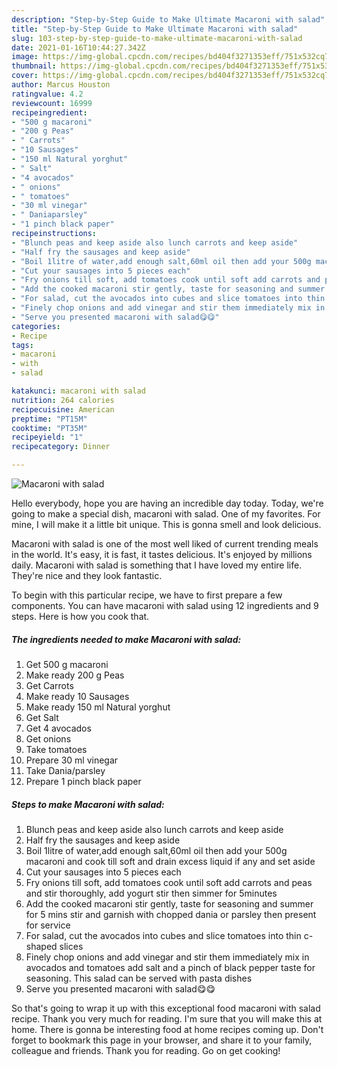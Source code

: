 ```yaml
---
description: "Step-by-Step Guide to Make Ultimate Macaroni with salad"
title: "Step-by-Step Guide to Make Ultimate Macaroni with salad"
slug: 103-step-by-step-guide-to-make-ultimate-macaroni-with-salad
date: 2021-01-16T10:44:27.342Z
image: https://img-global.cpcdn.com/recipes/bd404f3271353eff/751x532cq70/macaroni-with-salad-recipe-main-photo.jpg
thumbnail: https://img-global.cpcdn.com/recipes/bd404f3271353eff/751x532cq70/macaroni-with-salad-recipe-main-photo.jpg
cover: https://img-global.cpcdn.com/recipes/bd404f3271353eff/751x532cq70/macaroni-with-salad-recipe-main-photo.jpg
author: Marcus Houston
ratingvalue: 4.2
reviewcount: 16999
recipeingredient:
- "500 g macaroni"
- "200 g Peas"
- " Carrots"
- "10 Sausages"
- "150 ml Natural yorghut"
- " Salt"
- "4 avocados"
- " onions"
- " tomatoes"
- "30 ml vinegar"
- " Daniaparsley"
- "1 pinch black paper"
recipeinstructions:
- "Blunch peas and keep aside also lunch carrots and keep aside"
- "Half fry the sausages and keep aside"
- "Boil 1litre of water,add enough salt,60ml oil then add your 500g macaroni and cook till soft and drain excess liquid if any and set aside"
- "Cut your sausages into 5 pieces each"
- "Fry onions till soft, add tomatoes cook until soft add carrots and peas and stir thoroughly, add yogurt stir then simmer for 5minutes"
- "Add the cooked macaroni stir gently, taste for seasoning and summer for 5 mins stir and garnish with chopped dania or parsley then present for service"
- "For salad, cut the avocados into cubes and slice tomatoes into thin c-shaped slices"
- "Finely chop onions and add vinegar and stir them immediately mix in avocados and tomatoes add salt and a pinch of black pepper taste for seasoning. This salad can be served with pasta dishes"
- "Serve you presented macaroni with salad😋😋"
categories:
- Recipe
tags:
- macaroni
- with
- salad

katakunci: macaroni with salad 
nutrition: 264 calories
recipecuisine: American
preptime: "PT15M"
cooktime: "PT35M"
recipeyield: "1"
recipecategory: Dinner

---
```



![Macaroni with salad](https://img-global.cpcdn.com/recipes/bd404f3271353eff/751x532cq70/macaroni-with-salad-recipe-main-photo.jpg)

Hello everybody, hope you are having an incredible day today. Today, we're going to make a special dish, macaroni with salad. One of my favorites. For mine, I will make it a little bit unique. This is gonna smell and look delicious.



Macaroni with salad is one of the most well liked of current trending meals in the world. It's easy, it is fast, it tastes delicious. It's enjoyed by millions daily. Macaroni with salad is something that I have loved my entire life. They're nice and they look fantastic.


To begin with this particular recipe, we have to first prepare a few components. You can have macaroni with salad using 12 ingredients and 9 steps. Here is how you cook that.

<!--inarticleads1-->

##### The ingredients needed to make Macaroni with salad:

1. Get 500 g macaroni
1. Make ready 200 g Peas
1. Get  Carrots
1. Make ready 10 Sausages
1. Make ready 150 ml Natural yorghut
1. Get  Salt
1. Get 4 avocados
1. Get  onions
1. Take  tomatoes
1. Prepare 30 ml vinegar
1. Take  Dania/parsley
1. Prepare 1 pinch black paper




<!--inarticleads2-->

##### Steps to make Macaroni with salad:

1. Blunch peas and keep aside also lunch carrots and keep aside
1. Half fry the sausages and keep aside
1. Boil 1litre of water,add enough salt,60ml oil then add your 500g macaroni and cook till soft and drain excess liquid if any and set aside
1. Cut your sausages into 5 pieces each
1. Fry onions till soft, add tomatoes cook until soft add carrots and peas and stir thoroughly, add yogurt stir then simmer for 5minutes
1. Add the cooked macaroni stir gently, taste for seasoning and summer for 5 mins stir and garnish with chopped dania or parsley then present for service
1. For salad, cut the avocados into cubes and slice tomatoes into thin c-shaped slices
1. Finely chop onions and add vinegar and stir them immediately mix in avocados and tomatoes add salt and a pinch of black pepper taste for seasoning. This salad can be served with pasta dishes
1. Serve you presented macaroni with salad😋😋




So that's going to wrap it up with this exceptional food macaroni with salad recipe. Thank you very much for reading. I'm sure that you will make this at home. There is gonna be interesting food at home recipes coming up. Don't forget to bookmark this page in your browser, and share it to your family, colleague and friends. Thank you for reading. Go on get cooking!
